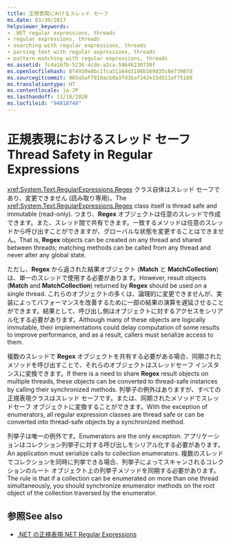 ```yaml
---
title: 正規表現におけるスレッド セーフ
ms.date: 03/30/2017
helpviewer_keywords:
- .NET regular expressions, threads
- regular expressions, threads
- searching with regular expressions, threads
- parsing text with regular expressions, threads
- pattern-matching with regular expressions, threads
ms.assetid: 7c4a167b-5236-4cde-a2ca-58646230730f
ms.openlocfilehash: 8f4930e0bc1fca51164d1108b169d35c8e73987d
ms.sourcegitcommit: 965a5af7918acb0a3fd3baf342e15d511ef75188
ms.translationtype: HT
ms.contentlocale: ja-JP
ms.lasthandoff: 11/18/2020
ms.locfileid: "94818740"
---
```

# <a name="thread-safety-in-regular-expressions"></a><span data-ttu-id="1675a-102">正規表現におけるスレッド セーフ</span><span class="sxs-lookup"><span data-stu-id="1675a-102">Thread Safety in Regular Expressions</span></span>
<span data-ttu-id="1675a-103"><xref:System.Text.RegularExpressions.Regex> クラス自体はスレッド セーフであり、変更できません (読み取り専用)。</span><span class="sxs-lookup"><span data-stu-id="1675a-103">The <xref:System.Text.RegularExpressions.Regex> class itself is thread safe and immutable (read-only).</span></span> <span data-ttu-id="1675a-104">つまり、**Regex** オブジェクトは任意のスレッドで作成できます。また、スレッド間で共有できます。一致するメソッドは任意のスレッドから呼び出すことができますが、グローバルな状態を変更することはできません。</span><span class="sxs-lookup"><span data-stu-id="1675a-104">That is, **Regex** objects can be created on any thread and shared between threads; matching methods can be called from any thread and never alter any global state.</span></span>  
  
 <span data-ttu-id="1675a-105">ただし、**Regex** から返された結果オブジェクト (**Match** と **MatchCollection**) は、単一のスレッドで使用する必要があります。</span><span class="sxs-lookup"><span data-stu-id="1675a-105">However, result objects (**Match** and **MatchCollection**) returned by **Regex** should be used on a single thread.</span></span> <span data-ttu-id="1675a-106">これらのオブジェクトの多くは、論理的に変更できませんが、実装によってパフォーマンスを改善するために一部の結果の演算を遅延させることができます。結果として、呼び出し側はオブジェクトに対するアクセスをシリアル化する必要があります。</span><span class="sxs-lookup"><span data-stu-id="1675a-106">Although many of these objects are logically immutable, their implementations could delay computation of some results to improve performance, and as a result, callers must serialize access to them.</span></span>  
  
 <span data-ttu-id="1675a-107">複数のスレッドで **Regex** オブジェクトを共有する必要がある場合、同期されたメソッドを呼び出すことで、それらのオブジェクトはスレッドセーフ インスタンスに変換できます。</span><span class="sxs-lookup"><span data-stu-id="1675a-107">If there is a need to share **Regex** result objects on multiple threads, these objects can be converted to thread-safe instances by calling their synchronized methods.</span></span> <span data-ttu-id="1675a-108">列挙子の例外はありますが、すべての正規表現クラスはスレッド セーフです。または、同期されたメソッドでスレッドセーフ オブジェクトに変換することができます。</span><span class="sxs-lookup"><span data-stu-id="1675a-108">With the exception of enumerators, all regular expression classes are thread safe or can be converted into thread-safe objects by a synchronized method.</span></span>  
  
 <span data-ttu-id="1675a-109">列挙子は唯一の例外です。</span><span class="sxs-lookup"><span data-stu-id="1675a-109">Enumerators are the only exception.</span></span> <span data-ttu-id="1675a-110">アプリケーションはコレクション列挙子に対する呼び出しをシリアル化する必要があります。</span><span class="sxs-lookup"><span data-stu-id="1675a-110">An application must serialize calls to collection enumerators.</span></span> <span data-ttu-id="1675a-111">複数のスレッドでコレクションを同時に列挙できる場合、列挙子によってスキャンされるコレクションのルート オブジェクト上の列挙子メソッドを同期する必要があります。</span><span class="sxs-lookup"><span data-stu-id="1675a-111">The rule is that if a collection can be enumerated on more than one thread simultaneously, you should synchronize enumerator methods on the root object of the collection traversed by the enumerator.</span></span>  
  
## <a name="see-also"></a><span data-ttu-id="1675a-112">参照</span><span class="sxs-lookup"><span data-stu-id="1675a-112">See also</span></span>

- [<span data-ttu-id="1675a-113">.NET の正規表現</span><span class="sxs-lookup"><span data-stu-id="1675a-113">.NET Regular Expressions</span></span>](regular-expressions.md)
